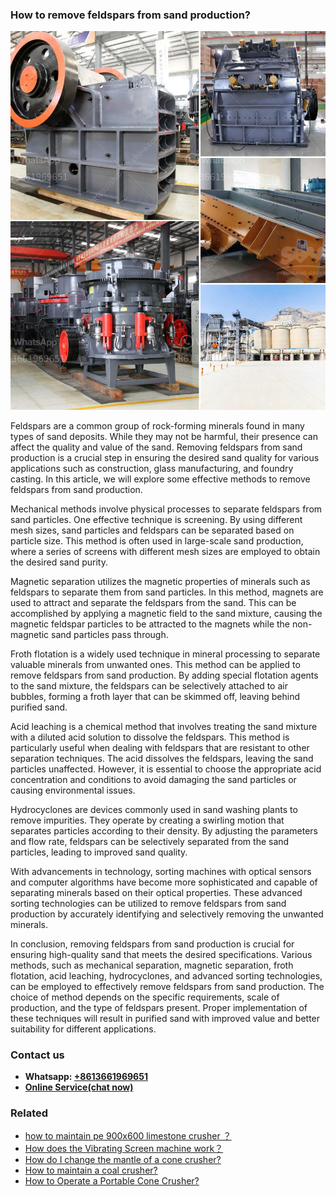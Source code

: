 <h3>How to remove feldspars from sand production?</h3><img src='1701745386.jpg' alt=''><p>Feldspars are a common group of rock-forming minerals found in many types of sand deposits. While they may not be harmful, their presence can affect the quality and value of the sand. Removing feldspars from sand production is a crucial step in ensuring the desired sand quality for various applications such as construction, glass manufacturing, and foundry casting. In this article, we will explore some effective methods to remove feldspars from sand production.</p><p>Mechanical methods involve physical processes to separate feldspars from sand particles. One effective technique is screening. By using different mesh sizes, sand particles and feldspars can be separated based on particle size. This method is often used in large-scale sand production, where a series of screens with different mesh sizes are employed to obtain the desired sand purity.</p><p>Magnetic separation utilizes the magnetic properties of minerals such as feldspars to separate them from sand particles. In this method, magnets are used to attract and separate the feldspars from the sand. This can be accomplished by applying a magnetic field to the sand mixture, causing the magnetic feldspar particles to be attracted to the magnets while the non-magnetic sand particles pass through.</p><p>Froth flotation is a widely used technique in mineral processing to separate valuable minerals from unwanted ones. This method can be applied to remove feldspars from sand production. By adding special flotation agents to the sand mixture, the feldspars can be selectively attached to air bubbles, forming a froth layer that can be skimmed off, leaving behind purified sand.</p><p>Acid leaching is a chemical method that involves treating the sand mixture with a diluted acid solution to dissolve the feldspars. This method is particularly useful when dealing with feldspars that are resistant to other separation techniques. The acid dissolves the feldspars, leaving the sand particles unaffected. However, it is essential to choose the appropriate acid concentration and conditions to avoid damaging the sand particles or causing environmental issues.</p><p>Hydrocyclones are devices commonly used in sand washing plants to remove impurities. They operate by creating a swirling motion that separates particles according to their density. By adjusting the parameters and flow rate, feldspars can be selectively separated from the sand particles, leading to improved sand quality.</p><p>With advancements in technology, sorting machines with optical sensors and computer algorithms have become more sophisticated and capable of separating minerals based on their optical properties. These advanced sorting technologies can be utilized to remove feldspars from sand production by accurately identifying and selectively removing the unwanted minerals.</p><p>In conclusion, removing feldspars from sand production is crucial for ensuring high-quality sand that meets the desired specifications. Various methods, such as mechanical separation, magnetic separation, froth flotation, acid leaching, hydrocyclones, and advanced sorting technologies, can be employed to effectively remove feldspars from sand production. The choice of method depends on the specific requirements, scale of production, and the type of feldspars present. Proper implementation of these techniques will result in purified sand with improved value and better suitability for different applications.</p><h3>Contact us</h3><ul><li><strong>Whatsapp:&nbsp;<a href="https://wa.me/8613661969651">+8613661969651</a></strong></li><li><a href="https://swt.shibang-china.com/?git&amp;zhl&amp;How to remove feldspars from sand production"><strong>Online Service(chat now)</strong></a></li></ul><h3>Related</h3><ul><li><a href='how to maintain pe 900x600 limestone crusher ？.md'>how to maintain pe 900x600 limestone crusher ？</a></li><li><a href='How does the Vibrating Screen machine work？.md'>How does the Vibrating Screen machine work？</a></li><li><a href='How do I change the mantle of a cone crusher.md'>How do I change the mantle of a cone crusher?</a></li><li><a href='How to maintain a coal crusher.md'>How to maintain a coal crusher?</a></li><li><a href='How to Operate a Portable Cone Crusher.md'>How to Operate a Portable Cone Crusher?</a></li></ul>